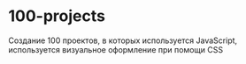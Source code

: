 # 100-projects
Создание 100 проектов, в которых используется JavaScript, используется визуальное оформление при помощи CSS
